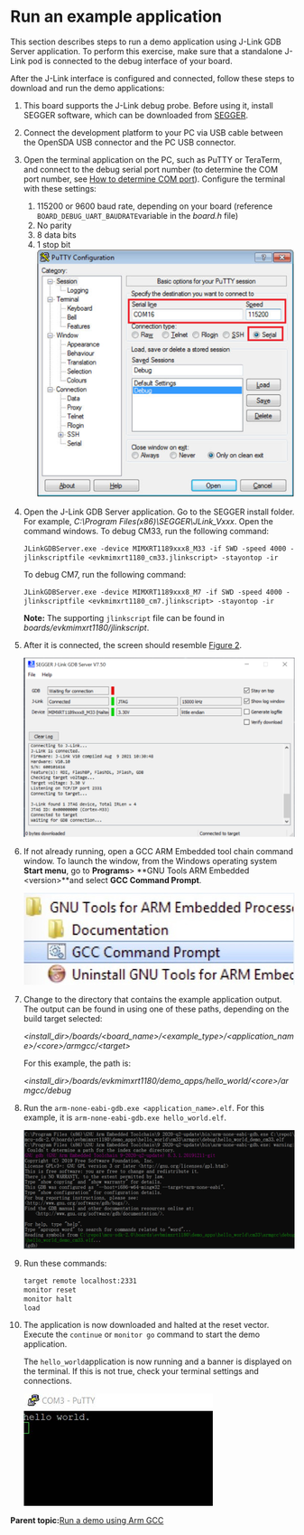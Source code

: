 # Run an example application

This section describes steps to run a demo application using J-Link GDB Server application. To perform this exercise, make sure that a standalone J-Link pod is connected to the debug interface of your board.

After the J-Link interface is configured and connected, follow these steps to download and run the demo applications:

1.  This board supports the J-Link debug probe. Before using it, install SEGGER software, which can be downloaded from [SEGGER](http://www.segger.com/).
2.  Connect the development platform to your PC via USB cable between the OpenSDA USB connector and the PC USB connector.
3.  Open the terminal application on the PC, such as PuTTY or TeraTerm, and connect to the debug serial port number \(to determine the COM port number, see [How to determine COM port](how_to_determine_com_port.md)\). Configure the terminal with these settings:

    1.  115200 or 9600 baud rate, depending on your board \(reference `BOARD_DEBUG_UART_BAUDRATE`variable in the *board.h* file\)
    2.  No parity
    3.  8 data bits
    4.  1 stop bit
    ![](../images/armgcc_terminal_putty_configuration.jpg "Terminal (PuTTY) configurations")

4.  Open the J-Link GDB Server application. Go to the SEGGER install folder. For example, *C:\\Program Files\(x86\)\\SEGGER\\JLink\_Vxxx*. Open the command windows. To debug CM33, run the following command:

    ```
    JLinkGDBServer.exe -device MIMXRT1189xxx8_M33 -if SWD -speed 4000 -jlinkscriptfile <evkmimxrt1180_cm33.jlinkscript> -stayontop -ir
    ```

    To debug CM7, run the following command:

    ```
    JLinkGDBServer.exe -device MIMXRT1189xxx8_M7 -if SWD -speed 4000 -jlinkscriptfile <evkmimxrt1180_cm7.jlinkscript> -stayontop -ir
    ```

    **Note:** The supporting `jlinkscript` file can be found in *boards/evkmimxrt1180/jlinkscript*.

5.  After it is connected, the screen should resemble [Figure 2](#FIG_SEGGERJLINK).

    ![](../images/armgcc_segger_jlink_gdb_server_screen.png "SEGGER J-Link GDB Server screen after successful connection")

6.  If not already running, open a GCC ARM Embedded tool chain command window. To launch the window, from the Windows operating system **Start menu**, go to **Programs**\> **GNU Tools ARM Embedded <version\>**and select **GCC Command Prompt**.

    ![](../images/armgcc_launch_command_prompt.png "Launch command prompt")

7.  Change to the directory that contains the example application output. The output can be found in using one of these paths, depending on the build target selected:

    *<install\_dir\>/boards/<board\_name\>/<example\_type\>/<application\_name\>/<core\>/armgcc/<target\>*

    For this example, the path is:

    *<install\_dir\>/boards/evkmimxrt1180/demo\_apps/hello\_world/<core\>/armgcc/debug*

8.  Run the `arm-none-eabi-gdb.exe <application_name>.elf`. For this example, it is `arm-none-eabi-gdb.exe hello_world.elf`.

    ![](../images/armgcc_run_arm-none-eabi-gdb.png "Run arm-none-eabi-gdb")

9.  Run these commands:

    ```
    target remote localhost:2331
    monitor reset
    monitor halt
    load
    ```

10. The application is now downloaded and halted at the reset vector. Execute the `continue` or `monitor go` command to start the demo application.

    The `hello_world`application is now running and a banner is displayed on the terminal. If this is not true, check your terminal settings and connections.

    ![](../images/armgcc_text_display.png "Text display of the hello_world demo")


**Parent topic:**[Run a demo using Arm GCC](../topics/run_a_demo_using_arm_gcc.md)

